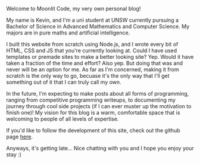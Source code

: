 Welcome to Moonlit Code, my very own personal blog!

My name is Kevin, and I'm a uni student at UNSW currently pursuing a Bachelor of Science in Advanced Mathematics and Computer Science. My majors are in pure maths and artificial intelligence.

I built this website from scratch using Node.js, and I wrote every bit of HTML, CSS and JS that you're currently looking at. Could I have used templates or premade sites to make a better looking site? Yep. Would it have taken a fraction of the time and effort? Also yep. But doing that was and never will be an option for me. As far as I'm concerned, making it from scratch is the only way to go, becuase it's the only way that I'll get something out of it that I can truly call my own.

In the future, I'm expecting to make posts about all forms of programming, ranging from competitive programming writeups, to documenting my journey through cool side projects (if I can ever muster up the motivation to finish one)! My vision for this blog is a warm, comfortable space that is welcoming to people of all levels of expertise.

If you'd like to follow the development of this site, check out the github page [here](https://github.com/Gomango999/moonlit-code).

Anyways, it's getting late... Nice chatting with you and I hope you enjoy your stay :)
